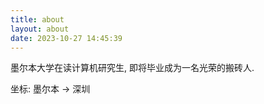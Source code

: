 ```yaml
---
title: about
layout: about
date: 2023-10-27 14:45:39
---
```


墨尔本大学在读计算机研究生, 即将毕业成为一名光荣的搬砖人.

坐标: 墨尔本 -> 深圳